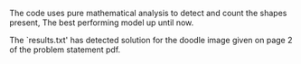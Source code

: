 The code uses pure mathematical analysis to detect and count the shapes present, The best performing model up until now. 

The `results.txt' has detected solution for the doodle image given on page 2 of the problem statement pdf.
